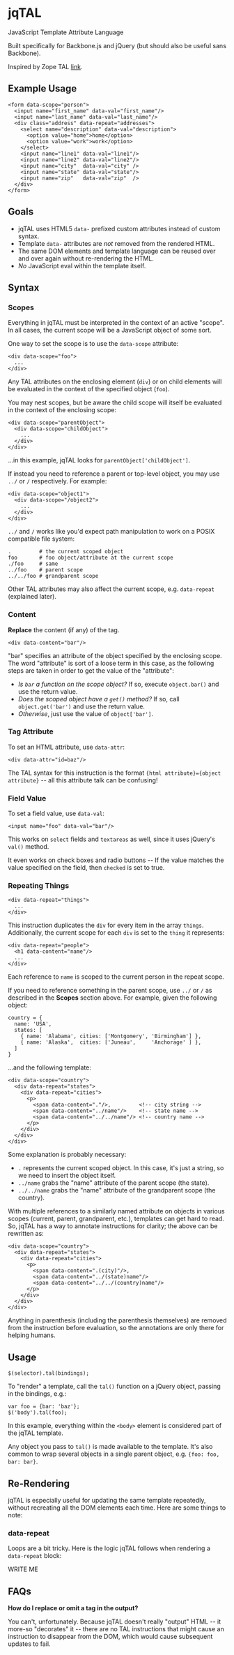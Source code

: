 # jqTAL

JavaScript Template Attribute Language

Built specifically for Backbone.js and jQuery (but should also be useful sans Backbone).

Inspired by Zope TAL [link](link).


## Example Usage

    <form data-scope="person">
      <input name="first_name" data-val="first_name"/>
      <input name="last_name" data-val="last_name"/>
      <div class="address" data-repeat="addresses">
        <select name="description" data-val="description">
          <option value="home">home</option>
          <option value="work">work</option>
        </select>
        <input name="line1" data-val="line1"/>
        <input name="line2" data-val="line2"/>
        <input name="city"  data-val="city" />
        <input name="state" data-val="state"/>
        <input name="zip"   data-val="zip"  />
      </div>
    </form>


## Goals

* jqTAL uses HTML5 `data-` prefixed custom attributes instead of custom syntax.
* Template `data-` attributes are *not* removed from the rendered HTML.
* The same DOM elements and template language can be reused over and over again without re-rendering the HTML.
* *No* JavaScript eval within the template itself.


## Syntax

### Scopes

Everything in jqTAL must be interpreted in the context of an active "scope". In all cases, the current scope will be a JavaScript object of some sort.

One way to set the scope is to use the `data-scope` attribute:

    <div data-scope="foo">
      ...
    </div>

Any TAL attributes on the enclosing element (`div`) or on child elements will be evaluated in the context of the specified object (`foo`).

You may nest scopes, but be aware the child scope will itself be evaluated in the context of the enclosing scope:

    <div data-scope="parentObject">
      <div data-scope="childObject">
        ...
      </div>
    </div>

...in this example, jqTAL looks for `parentObject['childObject']`.

If instead you need to reference a parent or top-level object, you may use `../` or `/` respectively. For example:

    <div data-scope="object1">
      <div data-scope="/object2">
        ...
      </div>
    </div>

`../` and `/` works like you'd expect path manipulation to work on a POSIX compatible file system:

    .         # the current scoped object
    foo       # foo object/attribute at the current scope
    ./foo     # same
    ../foo    # parent scope
    ../../foo # grandparent scope

Other TAL attributes may also affect the current scope, e.g. `data-repeat` (explained later).

### Content

**Replace** the content (if any) of the tag.

    <div data-content="bar"/>

"bar" specifies an attribute of the object specified by the enclosing scope. The word "attribute" is sort of a loose term in this case, as the following steps are taken in order to get the value of the "attribute":

* *Is `bar` a function on the scope object?* If so, execute `object.bar()` and use the return value.
* *Does the scoped object have a `get()` method?* If so, call `object.get('bar')` and use the return value.
* *Otherwise*, just use the value of `object['bar']`.

### Tag Attribute

To set an HTML attribute, use `data-attr`:

    <div data-attr="id=baz"/>

The TAL syntax for this instruction is the format `{html attribute}={object attribute}` -- all this attribute talk can be confusing!

### Field Value

To set a field value, use `data-val`:

    <input name="foo" data-val="bar"/>

This works on `select` fields and `textareas` as well, since it uses jQuery's `val()` method.

It even works on check boxes and radio buttons -- If the value matches the value specified on the field, then `checked` is set to true.

### Repeating Things

    <div data-repeat="things">
      ...
    </div>

This instruction duplicates the `div` for every item in the array `things`. Additionally, the current scope for each `div` is set to the `thing` it represents:

    <div data-repeat="people">
      <h1 data-content="name"/>
      ...
    </div>

Each reference to `name` is scoped to the current person in the repeat scope.

If you need to reference something in the parent scope, use `../` or `/` as described in the **Scopes** section above. For example, given the following object:

    country = {
      name: 'USA',
      states: [
        { name: 'Alabama', cities: ['Montgomery', 'Birmingham'] },
        { name: 'Alaska',  cities: ['Juneau',     'Anchorage' ] },
      ]
    }

...and the following template:

    <div data-scope="country">
      <div data-repeat="states">
        <div data-repeat="cities">
          <p>
            <span data-content="."/>,         <!-- city string -->
            <span data-content="../name"/>    <!-- state name -->
            <span data-content="../../name"/> <!-- country name -->
          </p>
        </div>
      </div>
    </div>

Some explanation is probably necessary:

* `.` represents the current scoped object. In this case, it's just a string, so we need to insert the object itself.
* `../name` grabs the "name" attribute of the parent scope (the state).
* `../../name` grabs the "name" attribute of the grandparent scope (the country).

With multiple references to a similarly named attribute on objects in various scopes (current, parent, grandparent, etc.), templates can get hard to read. So, jqTAL has a way to annotate instructions for clarity; the above can be rewritten as:

    <div data-scope="country">
      <div data-repeat="states">
        <div data-repeat="cities">
          <p>
            <span data-content=".(city)"/>,
            <span data-content="../(state)name"/>
            <span data-content="../../(country)name"/>
          </p>
        </div>
      </div>
    </div>

Anything in parenthesis (including the parenthesis themselves) are removed from the instruction before evaluation, so the annotations are only there for helping humans.


## Usage

    $(selector).tal(bindings);

To "render" a template, call the `tal()` function on a jQuery object, passing in the bindings, e.g.:

    var foo = {bar: 'baz'};
    $('body').tal(foo);

In this example, everything within the `<body>` element is considered part of the jqTAL template.

Any object you pass to `tal()` is made available to the template. It's also common to wrap several objects in a single parent object, e.g. `{foo: foo, bar: bar}`.


## Re-Rendering

jqTAL is especially useful for updating the same template repeatedly, without recreating all the DOM elements each time. Here are some things to note:

### data-repeat

Loops are a bit tricky. Here is the logic jqTAL follows when rendering a `data-repeat` block:

WRITE ME


## FAQs

**How do I replace or omit a tag in the output?**

You can't, unfortunately. Because jqTAL doesn't really "output" HTML -- it more-so "decorates" it -- there are no TAL instructions that might cause an instruction to disappear from the DOM, which would cause subsequent updates to fail.

